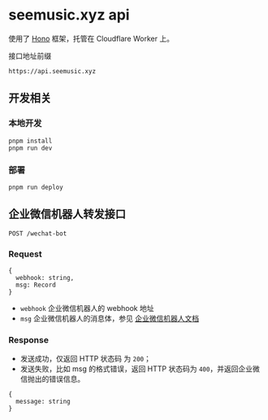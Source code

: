 # seemusic.xyz api

使用了 [Hono](https://hono.dev/) 框架，托管在 Cloudflare Worker 上。

接口地址前缀

`https://api.seemusic.xyz`

## 开发相关

### 本地开发

```
pnpm install
pnpm run dev
```

### 部署
```
pnpm run deploy
```


## 企业微信机器人转发接口

`POST /wechat-bot`

### Request
```
{
  webhook: string,
  msg: Record
}
```

* `webhook` 企业微信机器人的 webhook 地址
* `msg` 企业微信机器人的消息体，参见 [企业微信机器人文档](https://work.weixin.qq.com/api/doc/90000/90136/91770)

### Response

* 发送成功，仅返回 HTTP 状态码 为 `200`；
* 发送失败，比如 msg 的格式错误，返回 HTTP 状态码为 `400`，并返回企业微信抛出的错误信息。

```
{
  message: string
}
```
